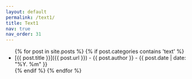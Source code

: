 ```yaml
---
layout: default
permalink: /text1/
title: Text1
nav: true
nav_order: 31
---
```


<!-- Title, Author, Date List -->
<div class="post-info">
  <ul>
    {% for post in site.posts %}
      {% if post.categories contains 'text' %}
        <li>
          [{{ post.title }}]({{ post.url }}) - {{ post.author }} - {{ post.date | date: "%Y. %m" }}
        </li>
      {% endif %}
    {% endfor %}
  </ul>
</div>